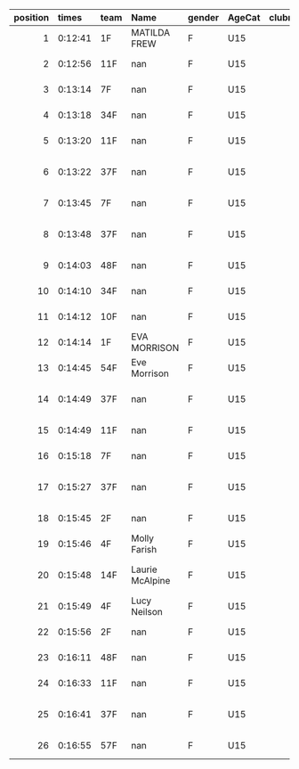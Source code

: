 |   position | times   | team   | Name            | gender   | AgeCat   |   clubnumber | Club name            | Website                               |   finishPosition |
|-----------:|:--------|:-------|:----------------|:---------|:---------|-------------:|:---------------------|:--------------------------------------|-----------------:|
|          1 | 0:12:41 | 1F     | MATILDA FREW    | F        | U15      |            1 | East Kilbride AC     | http://www.ekac.org.uk/               |               15 |
|          2 | 0:12:56 | 11F    | nan             | F        | U15      |           11 | Airdrie Harriers     | http://airdrieharriers.org/           |               17 |
|          3 | 0:13:14 | 7F     | nan             | F        | U15      |            7 | Giffnock North AC    | https://www.giffnocknorth.co.uk/      |               19 |
|          4 | 0:13:18 | 34F    | nan             | F        | U15      |           34 | Kilbarchan AAC       | https://kilbarchanaac.org.uk/         |               20 |
|          5 | 0:13:20 | 11F    | nan             | F        | U15      |           11 | Airdrie Harriers     | http://airdrieharriers.org/           |               22 |
|          6 | 0:13:22 | 37F    | nan             | F        | U15      |           37 | Law & District AAC   | http://www.lawaac.co.uk/              |               23 |
|          7 | 0:13:45 | 7F     | nan             | F        | U15      |            7 | Giffnock North AC    | https://www.giffnocknorth.co.uk/      |               28 |
|          8 | 0:13:48 | 37F    | nan             | F        | U15      |           37 | Law & District AAC   | http://www.lawaac.co.uk/              |               30 |
|          9 | 0:14:03 | 48F    | nan             | F        | U15      |           48 | Springburn Harriers  | https://www.springburnharriers.co.uk/ |               32 |
|         10 | 0:14:10 | 34F    | nan             | F        | U15      |           34 | Kilbarchan AAC       | https://kilbarchanaac.org.uk/         |               33 |
|         11 | 0:14:12 | 10F    | nan             | F        | U15      |           10 | Shettleston Harriers | http://shettlestonharriers.org.uk/    |               34 |
|         12 | 0:14:14 | 1F     | EVA MORRISON    | F        | U15      |            1 | East Kilbride AC     | http://www.ekac.org.uk/               |               35 |
|         13 | 0:14:45 | 54F    | Eve Morrison    | F        | U15      |           54 | VP-Glasgow           | https://www.vp-glasgow.com            |               38 |
|         14 | 0:14:49 | 37F    | nan             | F        | U15      |           37 | Law & District AAC   | http://www.lawaac.co.uk/              |               40 |
|         15 | 0:14:49 | 11F    | nan             | F        | U15      |           11 | Airdrie Harriers     | http://airdrieharriers.org/           |               41 |
|         16 | 0:15:18 | 7F     | nan             | F        | U15      |            7 | Giffnock North AC    | https://www.giffnocknorth.co.uk/      |               42 |
|         17 | 0:15:27 | 37F    | nan             | F        | U15      |           37 | Law & District AAC   | http://www.lawaac.co.uk/              |               43 |
|         18 | 0:15:45 | 2F     | nan             | F        | U15      |            2 | Kilmarnock H&AC      | http://www.kilmarnockharriers.com/    |               44 |
|         19 | 0:15:46 | 4F     | Molly Farish    | F        | U15      |            4 | Inverclyde AC        | https://www.inverclydeac.org/         |               45 |
|         20 | 0:15:48 | 14F    | Laurie McAlpine | F        | U15      |           14 | Ayr Seaforth AC      | https://www.ayrseaforth.co.uk/        |               46 |
|         21 | 0:15:49 | 4F     | Lucy Neilson    | F        | U15      |            4 | Inverclyde AC        | https://www.inverclydeac.org/         |               47 |
|         22 | 0:15:56 | 2F     | nan             | F        | U15      |            2 | Kilmarnock H&AC      | http://www.kilmarnockharriers.com/    |               48 |
|         23 | 0:16:11 | 48F    | nan             | F        | U15      |           48 | Springburn Harriers  | https://www.springburnharriers.co.uk/ |               50 |
|         24 | 0:16:33 | 11F    | nan             | F        | U15      |           11 | Airdrie Harriers     | http://airdrieharriers.org/           |               51 |
|         25 | 0:16:41 | 37F    | nan             | F        | U15      |           37 | Law & District AAC   | http://www.lawaac.co.uk/              |               52 |
|         26 | 0:16:55 | 57F    | nan             | F        | U15      |           57 | Whitemoss AAC        | https://whitemossaac.co.uk/           |               53 |